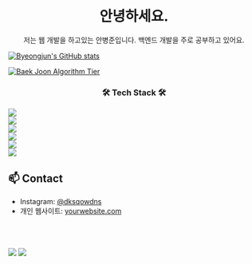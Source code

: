 <div align='center'>
<h1>안녕하세요.</h1>
<p> 저는 웹 개발을 하고있는 안병준입니다. 백엔드 개발을 주로 공부하고 있어요.</p>
</div>

[![Byeongjun's GitHub stats](https://github-readme-stats.vercel.app/api?username=dksqodwns)](https://github.com/anuraghazra/github-readme-stats)

[![Baek Joon Algorithm Tier](http://mazassumnida.wtf/api/v2/generate_badge?boj=abj13)](https://solved.ac/{abj13})

  <div>
    <h3 align="center"> 🛠 Tech Stack 🛠 </h3>
      <div>
        <img src="https://img.shields.io/badge/Python-3766AB?style=flat-square&logo=Python&logoColor=white"/>
      </li>
      <div>
        <img src="https://img.shields.io/badge/Node.js-339933?style=flat-square&logo=Node.js&logoColor=white"/>
      </div>
      <div>
        <img src="https://img.shields.io/badge/Nest.js-E0234E?style=flat-square&logo=Nest.js&logoColor=white"/>
      </div>
      <div>
        <img src="https://img.shields.io/badge/React-61DAFB?style=flat-square&logo=React&logoColor=white"/>
      </div>
      <div>
        <img src="https://img.shields.io/badge/SpringBoot-6DB33F?style=flat-square&logo=SpringBoot&logoColor=white"/>
      </div>
      <div>
        <img src="https://img.shields.io/badge/Ubuntu-E95420?style=flat-square&logo=Ubuntu&logoColor=white"/>
      </div>
  </div>

<h2>📫 Contact</h2>
<ul>
  <li>Instagram: <a href="https://www.instagram.com/dksqodwns/">@dksqowdns</a></li>
<!--   <li>LinkedIn: <a href="LinkedIn 프로필 링크">LinkedIn 프로필</a></li> -->
  <li>개인 웹사이트: <a href="https://blog.naver.com/abj13">yourwebsite.com</a></li>
</ul>
<br>
<br>
<br>

<div>
  <a href="https://blog.naver.com/abj13" target="_blank"><img src="https://img.shields.io/badge/Blog-03C75A?style=flat-square&logo=Blog&logoColor=white"/></a>
  <a href="https://www.instagram.com/dksqodwns" target="_blank"><img src="https://img.shields.io/badge/Instagram-E4405F?style=flat-square&logo=Instagram&logoColor=white"/></a>
</div>

